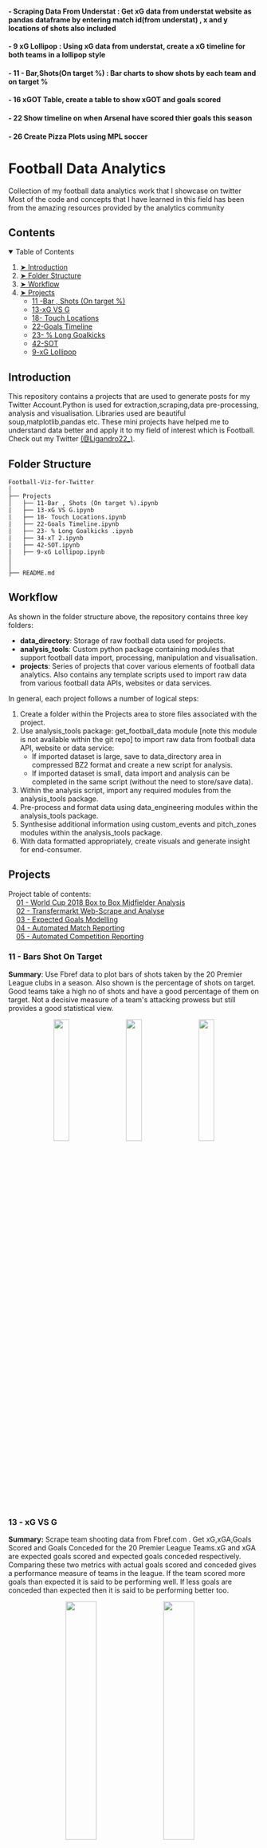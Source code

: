 
#### - Scraping Data From Understat : Get xG data from understat website as pandas dataframe by entering match id(from understat) , x and y locations of shots also included
#### -  9 xG Lollipop : Using xG data from understat, create a xG timeline for both teams in a lollipop style
#### - 11 - Bar,Shots(On target %) : Bar charts to show shots by each team and on target %
#### - 16 xGOT Table, create a table to show xGOT and goals scored
#### - 22 Show timeline on when Arsenal have scored thier goals this season
#### - 26 Create Pizza Plots using MPL soccer 


# Football Data Analytics
Collection of my football data analytics work that I showcase on twitter
Most of the code and concepts that I have learned in this field has been from the amazing resources provided by the analytics community


## Contents

<details open="open">
  <summary>Table of Contents</summary>
  <ol>
    <li><a href="#introduction"> ➤ Introduction</a></li>
    <li><a href="#folder-structure"> ➤ Folder Structure</a></li>
    <li><a href="#workflow"> ➤ Workflow</a></li>
    <li>
      <a href="#projects"> ➤ Projects</a>
      <ul>
        <li><a href="#11---bars-shot-on-target">11 -Bar , Shots (On target %)</a></li>
        <li><a href="#13---xG-vS-g">13-xG VS G</a></li>
        <li><a href="#18---touch-locations">18- Touch Locations</a></li>
        <li><a href="#22---goals-timeline<">22-Goals Timeline</a></li>
        <li><a href="#23--long-goalkicks">23- % Long Goalkicks</a></li>
        <li><a href="#42---sOT">42-SOT</a></li>
        <li><a href="#05---automated-competition-reporting">9-xG Lollipop</a></li>
      </ul>
    </li>
  </ol>
</details>

## Introduction
This repository contains a projects that are used to generate posts for my Twitter Account.Python is used for extraction,scraping,data pre-processing, analysis and visualisation. Libraries used are beautiful soup,matplotlib,pandas etc. These mini projects have helped me to understand data better and apply it to my field of interest which is Football. Check out my Twitter [(@Ligandro22_)](https://twitter.com/Ligandro22).


## Folder Structure

    Football-Viz-for-Twitter
    │
    ├── Projects
    │   ├── 11-Bar , Shots (On target %).ipynb
    |   ├── 13-xG VS G.ipynb
    |   ├── 18- Touch Locations.ipynb
    |   ├── 22-Goals Timeline.ipynb
    |   ├── 23- % Long Goalkicks .ipynb
    |   ├── 34-xT 2.ipynb
    |   ├── 42-SOT.ipynb
    |   ├── 9-xG Lollipop.ipynb
    │ 
    │ 
    ├── README.md 

## Workflow

As shown in the folder structure above, the repository contains three key folders:
- **data_directory**: Storage of raw football data used for projects.
- **analysis_tools**: Custom python package containing modules that support football data import, processing, manipulation and visualisation.
- **projects**: Series of projects that cover various elements of football data analytics. Also contains any template scripts used to import raw data from various football data APIs, websites or data services.

In general, each project follows a number of logical steps:
1. Create a folder within the Projects area to store files associated with the project.
2. Use analysis_tools package: get_football_data module [note this module is not available within the git repo] to import raw data from football data API, website or data service:
    * If imported dataset is large, save to data_directory area in compressed BZ2 format and create a new script for analysis.
    * If imported dataset is small, data import and analysis can be completed in the same script (without the need to store/save data).
3. Within the analysis script, import any required modules from the analysis_tools package.
4. Pre-process and format data using data_engineering modules within the analysis_tools package.
5. Synthesise additional information using custom_events and pitch_zones modules within the analysis_tools package.
6. With data formatted appropriately, create visuals and generate insight for end-consumer.

## Projects

Project table of contents: <br>
&nbsp; &nbsp; [01 - World Cup 2018 Box to Box Midfielder Analysis](#01---world-cup-2018-box-to-box-midfielder-analysis) <br>
&nbsp; &nbsp; [02 - Transfermarkt Web-Scrape and Analyse](#02---transfermarkt-web-scrape-and-analyse) <br>
&nbsp; &nbsp; [03 - Expected Goals Modelling](#03---expected-goals-modelling) <br>
&nbsp; &nbsp; [04 - Automated Match Reporting](#04---automated-match-reporting) <br>
&nbsp; &nbsp; [05 - Automated Competition Reporting](#05---automated-competition-reporting)


### 11 - Bars Shot On Target


**Summary**: Use Fbref data to plot bars of shots taken by the 20 Premier League clubs in a season. Also shown is the percentage of shots on target. Good teams take a high no of shots and have a good percentage of them on target. Not a decisive measure of a team's attacking prowess but still provides a good statistical view.


<p align="center">
  <img width="25%" src="./data_directory/misc_data/images/GB2_player_value_regression.png"> &nbsp &nbsp
  <img width="25%" src="./data_directory/misc_data/images/GB2_player_scouting.png"> &nbsp &nbsp
  <img width="25%" src="./data_directory/misc_data/images/GB2_value_league_table.png">
</p>

### 13 - xG VS G
**Summary:** Scrape team shooting data from Fbref.com . Get xG,xGA,Goals Scored and Goals Conceded for the 20 Premier League Teams.xG and xGA are expected goals scored and expected goals conceded respectively. Comparing these two metrics with actual goals scored and conceded gives a performance measure of teams in the league. If the team scored more goals than expected it is said to be performing well. If less goals are conceded than expected then it is said to be performing better too. 

<p align="center">
  <img width="35%" src="./data_directory/misc_data/images/xg_log_regression_model.png"> &nbsp &nbsp
  <img width="35%" src="./data_directory/misc_data/images/xg_neural_network.png"> &nbsp &nbsp
</p>
<p align="center">
  <img width="25%" src="./data_directory/misc_data/images/EPL-2017-Salah-Shotmap.png"> &nbsp &nbsp
  <img width="25%" src="./data_directory/misc_data/images/EPL-2017-Liverpool-Shotmap.png"> &nbsp &nbsp
  <img width="25%" src="./data_directory/misc_data/images/Bundesliga-2017-All-Shotmap.png"> &nbsp &nbsp
</p>


### 18 - Touch Locations

**Summary:** Scrape touches data from Fbref. Get total touches in final 3rd,Mid 3rd and Defensive 3rd for all 20 Premier League teams. Plot the numbers on mplsoccer pitch. Denote pitch areas by colour and annotate touches.


<p align="center">
  <img width="35%" src="./data_directory/misc_data/images/EPL-2022-08-06-Tottenham-Southampton.png"> &nbsp &nbsp
  <img width="35%" src="./data_directory/misc_data/images/EPL-2022-08-07-Manchester%20United-Brighton.png"> &nbsp &nbsp
</p>
<p align="center">
  <img width="25%" src="./data_directory/misc_data/images/EPL-1640700-Manchester United-Liverpool-passhulls.png"> &nbsp &nbsp
  <img width="29.55%" src="./data_directory/misc_data/images/EPL-1640709-Liverpool-Bournemouth-passreport_Liverpool.png"> &nbsp &nbsp
</p>

### 22 - Goals Timeline

**Summary:** Get Arsenal Team Data from Understat and plot no of goals scored and conceded distributed over the 90mins divided into 15 min brackets.
This helps us see when Arsenal tend to scored and concede during a time period in a match.

<p align="center">
  <img width="32%" src="./data_directory/misc_data/images/EPL-2021-top-defensive-actions-per-100-opposition-passes-in-that-third.png"> &nbsp &nbsp 
  <img width="32%" src="./data_directory/misc_data/images/europe5-top-pen-takers-2019-2022.png">
</p>
<p align="center">
  <img width="24%" src="./data_directory/misc_data/images/EPL-2022-defensive-contributions-player-variant.png"> &nbsp &nbsp 
  <img width="24%" src="./data_directory/misc_data/images/EPL-2022-opposition-half-passers-player-variant.png">
</p>


### 23 - Long Goalkicks

**Summary:** Plot bars of the percentage of long goalkicks taken by each team in the Premier League.Helps us get an insight on how teams tend to build up play.

<p align="center">
  <img width="32%" src="./data_directory/misc_data/images/EPL-2021-top-defensive-actions-per-100-opposition-passes-in-that-third.png"> &nbsp &nbsp 
  <img width="32%" src="./data_directory/misc_data/images/europe5-top-pen-takers-2019-2022.png">
</p>
<p align="center">
  <img width="24%" src="./data_directory/misc_data/images/EPL-2022-defensive-contributions-player-variant.png"> &nbsp &nbsp 
  <img width="24%" src="./data_directory/misc_data/images/EPL-2022-opposition-half-passers-player-variant.png">
</p>

### 42---SOT

**Summary:** Compare Shots on Target taken and conceded by teams in the Premier League using scatter plot.Good teams take SOT Taken and concede less SOT 

<p align="center">
  <img width="32%" src="./data_directory/misc_data/images/EPL-2021-top-defensive-actions-per-100-opposition-passes-in-that-third.png"> &nbsp &nbsp 
  <img width="32%" src="./data_directory/misc_data/images/europe5-top-pen-takers-2019-2022.png">
</p>
<p align="center">
  <img width="24%" src="./data_directory/misc_data/images/EPL-2022-defensive-contributions-player-variant.png"> &nbsp &nbsp 
  <img width="24%" src="./data_directory/misc_data/images/EPL-2022-opposition-half-passers-player-variant.png">
</p>

